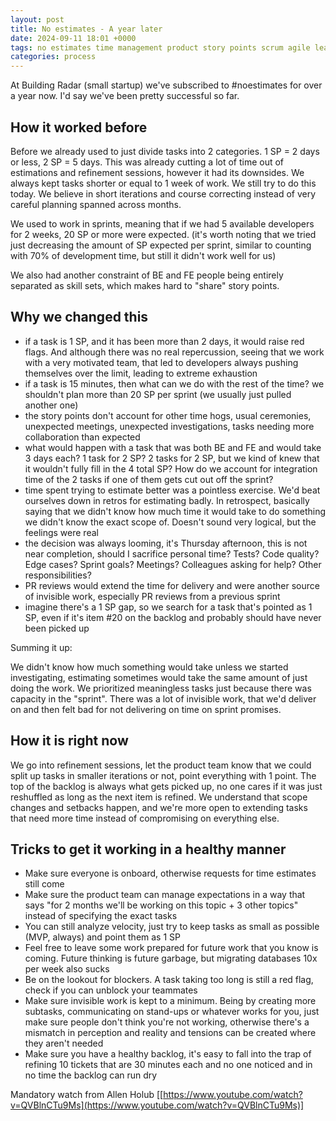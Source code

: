 ```yaml
---
layout: post
title: No estimates - A year later
date: 2024-09-11 18:01 +0000
tags: no estimates time management product story points scrum agile lean burnout startup Allen Holub
categories: process
---
```


At Building Radar (small startup) we've subscribed to #noestimates for over a year now. I'd say we've been pretty successful so far.

## How it worked before

Before we already used to just divide tasks into 2 categories. 1 SP = 2 days or less, 2 SP = 5 days. This was already cutting a lot of time
out of estimations and refinement sessions, however it had its downsides. We always kept tasks shorter or equal to 1 week of work. We still try to do this today. We believe in short iterations and course correcting instead of very careful planning spanned across months.

We used to work in sprints, meaning that if we had 5 available developers for 2 weeks, 20 SP or more were expected. (it's worth noting that we tried just decreasing the amount of SP expected per sprint, similar to counting with 70% of development time, but still it didn't work well for us)

We also had another constraint of BE and FE people being entirely separated as skill sets, which makes hard to "share" story points.

## Why we changed this

- if a task is 1 SP, and it has been more than 2 days, it would raise red flags. And although there was no real repercussion, seeing that we work with a very motivated team, that led to developers always pushing themselves over the limit, leading to extreme exhaustion
- if a task is 15 minutes, then what can we do with the rest of the time? we shouldn't plan more than 20 SP per sprint (we usually just pulled another one)
- the story points don't account for other time hogs, usual ceremonies, unexpected meetings, unexpected investigations, tasks needing more collaboration than expected
- what would happen with a task that was both BE and FE and would take 3 days each? 1 task for 2 SP? 2 tasks for 2 SP, but we kind of knew that it wouldn't fully fill in the 4 total SP? How do we account for integration time of the 2 tasks if one of them gets cut out off the sprint?
- time spent trying to estimate better was a pointless exercise. We'd beat ourselves down in retros for estimating badly. In retrospect, basically saying that we didn't know how much time it would take to do something we didn't know the exact scope of. Doesn't sound very logical, but the feelings were real
- the decision was always looming, it's Thursday afternoon, this is not near completion, should I sacrifice personal time? Tests? Code quality? Edge cases? Sprint goals? Meetings? Colleagues asking for help? Other responsibilities?
- PR reviews would extend the time for delivery and were another source of invisible work, especially PR reviews from a previous sprint
- imagine there's a 1 SP gap, so we search for a task that's pointed as 1 SP, even if it's item #20 on the backlog and probably should have never been picked up

Summing it up:

We didn't know how much something would take unless we started investigating, estimating sometimes would take the same amount of just doing the work.
We prioritized meaningless tasks just because there was capacity in the "sprint". There was a lot of invisible work, that we'd deliver on and then felt bad for not delivering on time on sprint promises.

## How it is right now

We go into refinement sessions, let the product team know that we could split up tasks in smaller iterations or not, point everything with 1 point. 
The top of the backlog is always what gets picked up, no one cares if it was just reshuffled as long as the next item is refined. 
We understand that scope changes and setbacks happen, and we're more open to extending tasks that need more time instead of compromising on everything else. 

## Tricks to get it working in a healthy manner

- Make sure everyone is onboard, otherwise requests for time estimates still come
- Make sure the product team can manage expectations in a way that says "for 2 months we'll be working on this topic + 3 other topics" instead of specifying the exact tasks
- You can still analyze velocity, just try to keep tasks as small as possible (MVP, always) and point them as 1 SP
- Feel free to leave some work prepared for future work that you know is coming. Future thinking is future garbage, but migrating databases 10x per week also sucks
- Be on the lookout for blockers. A task taking too long is still a red flag, check if you can unblock your teammates
- Make sure invisible work is kept to a minimum. Being by creating more subtasks, communicating on stand-ups or whatever works for you, just make sure people don't think you're not working, otherwise there's a mismatch in perception and reality and tensions can be created where they aren't needed
- Make sure you have a healthy backlog, it's easy to fall into the trap of refining 10 tickets that are 30 minutes each and no one noticed and in no time the backlog can run dry

Mandatory watch from Allen Holub [[https://www.youtube.com/watch?v=QVBlnCTu9Ms](https://www.youtube.com/watch?v=QVBlnCTu9Ms)]
